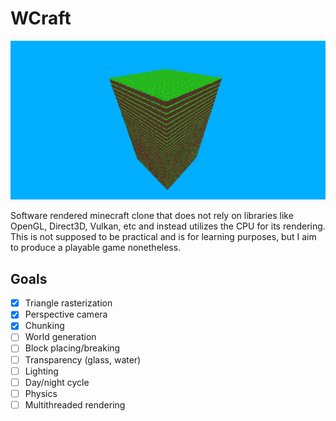 # WCraft
![Wcraft](/images/screenshot.png "Wcraft")

Software rendered minecraft clone that does not rely on libraries like OpenGL, Direct3D, Vulkan, etc and instead utilizes the CPU for its rendering. This is not supposed to be practical and is for learning purposes, but I aim to produce a playable game nonetheless.

## Goals
- [x] Triangle rasterization
- [x] Perspective camera
- [x] Chunking
- [ ] World generation
- [ ] Block placing/breaking
- [ ] Transparency (glass, water)
- [ ] Lighting
- [ ] Day/night cycle
- [ ] Physics
- [ ] Multithreaded rendering